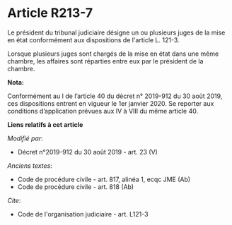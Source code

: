# Article R213-7

Le président du   tribunal judiciaire désigne un ou plusieurs juges de la mise en état conformément aux dispositions de
l'article L. 121-3. 

Lorsque plusieurs juges sont chargés de la mise en état dans une même chambre, les affaires sont réparties entre eux par le
président de la chambre.

**Nota:**

Conformément au I de l’article 40 du décret n° 2019-912 du 30 août 2019, ces dispositions entrent en vigueur le 1er janvier
2020. Se reporter aux conditions d’application prévues aux IV à VIII du même article 40.

**Liens relatifs à cet article**

_Modifié par_:

  - Décret n°2019-912 du 30 août 2019 - art. 23 (V)

_Anciens textes_:

  - Code de procédure civile - art. 817, alinéa 1, ecqc JME (Ab)
  - Code de procédure civile - art. 818 (Ab)

_Cite_:

  - Code de l'organisation judiciaire - art. L121-3
